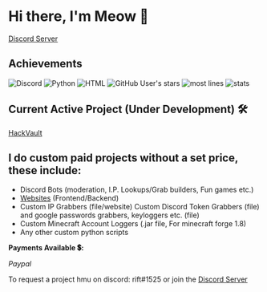 # Hi there, I'm Meow 👋

[Discord Server](https://discord.gg/JumKTgQz5F)

## **Achievements**

![Discord](https://img.shields.io/discord/1078054630837211156?style=for-the-badge)
![Python](https://img.shields.io/badge/Python-1%20year-yellow?style=for-the-badge)
![HTML](https://img.shields.io/badge/HTML-4%20months-blue?style=for-the-badge)
![GitHub User's stars](https://img.shields.io/github/stars/meowistic?color=yellow&style=for-the-badge)
![most lines](https://img.shields.io/badge/Biggest%20Script%20Coded%3A%20-1688%20lines-red?style=for-the-badge)
![stats](https://github-readme-stats.vercel.app/api/top-langs/?username=meowistic&hide_title=true&hide_border=true&layout=compact&langs_count=15&text_color=000&icon_color=fff&bg_color=0,52fa5a,4dfcff,c64dff&theme=graywhite)

## Current Active Project (Under Development) 🛠

[HackVault](https://github.com/meowistic/hackvault)



## I do custom paid projects without a set price, these include:

* Discord Bots (moderation, I.P. Lookups/Grab builders, Fun games etc.)
* [Websites](https://meowistic.github.io) (Frontend/Backend)
* Custom IP Grabbers (file/website) Custom Discord Token Grabbers (file) and google passwords grabbers, keyloggers etc. (file)
* Custom Minecraft Account Loggers (.jar file, For minecraft forge 1.8)
* Any other custom python scripts

**Payments Available 💲:** 

*Paypal*

To request a project hmu on discord: rift#1525 or join the [Discord Server](https://discord.gg/JumKTgQz5F)



